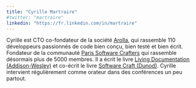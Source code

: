 ```yaml
---
title: "Cyrille Martraire"
#twitter: "martraire"
linkedin: "https://fr.linkedin.com/in/martraire"
---
```


Cyrille est CTO co-fondateur de la société [Arolla](https://www.arolla.fr/), qui rassemble 110 développeurs passionnés de code bien conçu, bien testé et bien écrit.
Fondateur de la communauté [Paris Software Crafters](https://www.meetup.com/fr-FR/paris-software-craftsmanship/) qui rassemble désormais plus de 5000 membres. Il a écrit le livre [Living Documentation (Addison-Wesley)](https://www.amazon.com/Living-Documentation-Cyrille-Martraire/dp/0134689321) et co-écrit le livre [Software Craft (Dunod)](https://www.dunod.com/sciences-techniques/software-craft-tdd-clean-code-et-autres-pratiques-essentielles-0). Cyrille intervient régulièrement comme orateur dans des conférences un peu partout.

